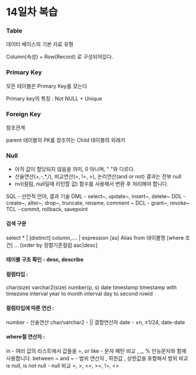 # 14일차 복습

### Table

데이터 베이스의 기본 자료 유형 

Column(속성) + Row(Record) 로 구성되어있다.



### Primary Key

모든 테이블은 Primary Key를 갖는다 

Primary key의 특징 : Not NULL + Unique



### Foreign Key

참조관계

parent 테이블의 PK를 참조하는 Child 테이블의 외래키



### Null

- 아직 값이 할당되지 않음을 의미, 0 아니며, " "와 다르다.
- 산술연산(+,-,*,/), 비교연산(=, !=, >), 논리연산(and or not) 결과는 전부 null
- nvl(컬럼, null일때 리턴할 값) 함수를 사용해서 변환 후 처리해야 합니다.



SQL - 선언적 언어, 결과 기술 
DML - select~, update~, insert~, delete~
DDL - create~, alter~, drop~, truncate, rename, comment ~
DCL - grant~, revoke~
TCL - commit, rollback, savepoint

#### 검색 구문

select  * | [distinct] column,.... | expression [as] Alias
from  테이블명
[where 조건]
...
[order by 정렬기준컬럼 asc|desc]



#### 테이블 구조 확인 - desc, describe



#### 컬럼타입 :

char(size)
varchar2(size)
number(p, s)
date
timestamp
timestamp with timezone
interval year to month
interval day to second
rowid



#### 컬럼타입에 따른 연산 :

number - 산술연산
char/varchar2 - || 결합연산자
date - ±n, ±1/24, date-date



#### where절 연산자 :

in - 여러 값의 리스트에서 값들을 =, or
like - 문자 패턴 비교 , _, % 만능문자와 함께 사용합니다. 
between ~ and ~ - 범위 연산자 , 하한값 , 상한값을 포함해서 범위 비교
is null, is not null - null 비교
=, >, <=, >=, !=, <> 



